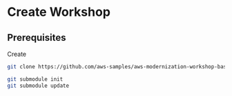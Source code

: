 # Create Workshop

## Prerequisites
Create 
```bash
git clone https://github.com/aws-samples/aws-modernization-workshop-base myCompany-Workshop
```
```bash
git submodule init
git submodule update
```
